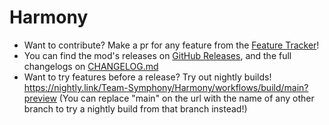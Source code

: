 # Harmony
- Want to contribute? Make a pr for any feature from the [Feature Tracker](https://github.com/orgs/Team-Symphony/projects/1/views/1)! 
- You can find the mod's releases on [GitHub Releases](https://github.com/Team-Symphony/Harmony/releases), and the full changelogs on [CHANGELOG.md](https://github.com/Team-Symphony/Harmony/blob/main/CHANGELOG.md)
- Want to try features before a release? Try out nightly builds! https://nightly.link/Team-Symphony/Harmony/workflows/build/main?preview (You can replace "main" on the url with the name of any other branch to try a nightly build from that branch instead!)
